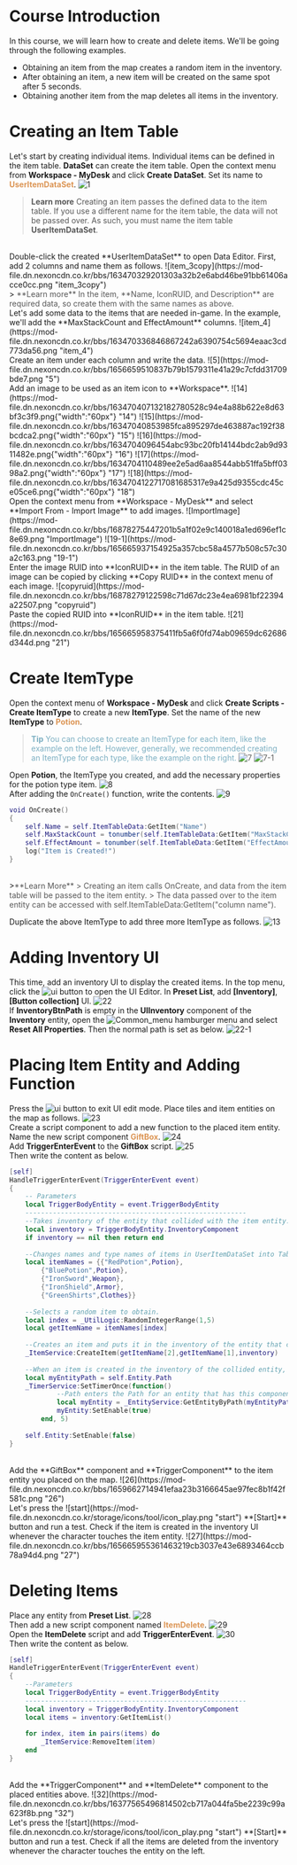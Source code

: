 # Course Introduction
In this course, we will learn how to create and delete items.
We'll be going through the following examples.

* Obtaining an item from the map creates a random item in the inventory.
* After obtaining an item, a new item will be created on the same spot after 5 seconds.
* Obtaining another item from the map deletes all items in the inventory.

# Creating an Item Table
Let's start by creating individual items.
Individual items can be defined in the item table. **DataSet** can create the item table.
Open the context menu from **Workspace - MyDesk** and click **Create DataSet**.
Set its name to <span style="color: #dc9656">**UserItemDataSet**</span>.
![1](https://mod-file.dn.nexoncdn.co.kr/bbs/1659661729006e5721ddcf57b483b988411014b023136.png "1")
<br>
> <span style="color: #585858">**Learn more**
>Creating an item passes the defined data to the item table.
>If you use a different name for the item table, the data will not be passed over.
>As such, you must name the item table **UserItemDataSet**.

<br>
Double-click the created **UserItemDataSet** to open Data Editor.
First, add 2 columns and name them as follows.
![item_3copy](https://mod-file.dn.nexoncdn.co.kr/bbs/163470329201303a32b2e6abd46be91bb61406acce0cc.png "item_3copy")
<br>
> <span style="color: #585858">**Learn more**
In the item, **Name, IconRUID, and Description** are required data, so create them with the same names as above.</span>

<br>
Let's add some data to the items that are needed in-game.
In the example, we'll add the **MaxStackCount and EffectAmount** columns.
![item_4](https://mod-file.dn.nexoncdn.co.kr/bbs/163470336846867242a6390754c5694eaac3cd773da56.png "item_4")
<br>
Create an item under each column and write the data.
![5](https://mod-file.dn.nexoncdn.co.kr/bbs/1656659510837b79b1579311e41a29c7cfdd31709bde7.png "5")
<br>
Add an image to be used as an item icon to **Workspace**.
![14](https://mod-file.dn.nexoncdn.co.kr/bbs/163470407132182780528c94e4a88b622e8d63bf3c3f9.png{"width":"60px"} "14")  ![15](https://mod-file.dn.nexoncdn.co.kr/bbs/16347040853985fca895297de463887ac192f38bcdca2.png{"width":"60px"} "15")  ![16](https://mod-file.dn.nexoncdn.co.kr/bbs/1634704096454abc93bc20fb14144bdc2ab9d9311482e.png{"width":"60px"} "16")  ![17](https://mod-file.dn.nexoncdn.co.kr/bbs/1634704110489ee2e5ad6aa8544abb51ffa5bff0398a2.png{"width":"60px"} "17")  ![18](https://mod-file.dn.nexoncdn.co.kr/bbs/1634704122717081685317e9a425d9355cdc45ce05ce6.png{"width":"60px"} "18")
<br>
Open the context menu from **Workspace - MyDesk** and select **Import From - Import Image** to add images.
![ImportImage](https://mod-file.dn.nexoncdn.co.kr/bbs/16878275447201b5a1f02e9c140018a1ed696ef1c8e69.png "ImportImage")
![19-1](https://mod-file.dn.nexoncdn.co.kr/bbs/165665937154925a357cbc58a4577b508c57c30a2c163.png "19-1")
<br>
Enter the image RUID into **IconRUID** in the item table.
The RUID of an image can be copied by clicking **Copy RUID** in the context menu of each image.
![copyruid](https://mod-file.dn.nexoncdn.co.kr/bbs/16878279122598c71d67dc23e4ea6981bf22394a22507.png "copyruid")
<br>
Paste the copied RUID into **IconRUID** in the item table.
![21](https://mod-file.dn.nexoncdn.co.kr/bbs/165665958375411fb5a6f0fd74ab09659dc62686d344d.png "21")

# Create ItemType
Open the context menu of **Workspace - MyDesk** and click **Create Scripts - Create ItemType** to create a new **ItemType**.
Set the name of the new **ItemType** to <span style="color: #dc9656">**Potion**</span>.
<br>
> <span style="color: #7cafc2">**Tip**
> You can choose to create an ItemType for each item, like the example on the left.
> However, generally, we recommended creating an ItemType for each type, like the example on the right.</span>
![7](https://mod-file.dn.nexoncdn.co.kr/bbs/16357553281761f7ea579470447b79b837aeb3f0bc3fa.png "7")  ![7-1](https://mod-file.dn.nexoncdn.co.kr/bbs/1635755340293013f41e698e14213b3b7f609fc657fa6.png "7-1")

Open **Potion**, the ItemType you created, and add the necessary properties for the potion type item.
![8](https://mod-file.dn.nexoncdn.co.kr/bbs/163470344820046b9ef55b9db485495f82429417850eb.png "8")
<br>
After adding the `OnCreate()` function, write the contents.
![9](https://mod-file.dn.nexoncdn.co.kr/bbs/16357553544880d1191f6ddc446598724d2fce9e3ef88.png "9")
<br>
```lua
void OnCreate()
{
    self.Name = self.ItemTableData:GetItem("Name")
    self.MaxStackCount = tonumber(self.ItemTableData:GetItem("MaxStackCount"))
    self.EffectAmount = tonumber(self.ItemTableData:GetItem("EffectAmount"))
    log("Item is Created!")
}
```
<br>
><span style="color: #585858">**Learn More**
> Creating an item calls OnCreate, and data from the item table will be passed to the item entity.
> The data passed over to the item entity can be accessed with self.ItemTableData:GetItem("column name").</span>

Duplicate the above ItemType to add three more ItemType as follows.
![13](https://mod-file.dn.nexoncdn.co.kr/bbs/1687829481362e88637cb403f453e851344c7d782fd0c.png "13")
# Adding Inventory UI
This time, add an inventory UI to display the created items.
In the top menu, click the ![ui](https://mod-file.dn.nexoncdn.co.kr/storage/icons/tool/icon_ui.png{"width":"16px"} "ui") button to open the UI Editor.
In **Preset List**, add **[Inventory]**, **[Button collection]** UI.
![22](https://mod-file.dn.nexoncdn.co.kr/bbs/1659959486996e63cae97be33487ab542d2e6aa257e1c.png "22")
<br>
If **InventoryBtnPath** is empty in the **UIInventory** component of the **Inventory** entity, open the ![Common_menu](https://mod-file.dn.nexoncdn.co.kr/bbs/163453706197553d527cb3ea34392bc2829f15976f3d8.png "Common_menu") hamburger menu and select **Reset All Properties**. Then the normal path is set as below.
![22-1](https://mod-file.dn.nexoncdn.co.kr/bbs/16373057873214e1d4994f8834292a9904f34fb279d3c.png "22-1")
# Placing Item Entity and Adding Function
Press the ![ui](https://mod-file.dn.nexoncdn.co.kr/storage/icons/tool/icon_ui.png{"width":"16px"} "ui") button to exit UI edit mode. Place tiles and item entities on the map as follows.
![23](https://mod-file.dn.nexoncdn.co.kr/bbs/1637756481320c2e0c4ab0011419b8c001eaa398df0b6.png "23")
<br>
Create a script component to add a new function to the placed item entity.
Name the new script component <span style="color: #dc9656">**GiftBox**</span>.
![24](https://mod-file.dn.nexoncdn.co.kr/bbs/1656659256401f67aae760e8b43a5b62fb01dcbc612e2.png "24")
<br>
Add **TriggerEnterEvent** to the **GiftBox** script.
![25](https://mod-file.dn.nexoncdn.co.kr/bbs/16564196659068e46274b583442cfa37526fc257c05e4.png "25")
<br>
Then write the content as below.
```lua
[self]
HandleTriggerEnterEvent(TriggerEnterEvent event)
{
    -- Parameters
    local TriggerBodyEntity = event.TriggerBodyEntity
    --------------------------------------------------------
    --Takes inventory of the entity that collided with the item entity. Returns if there's no inventory.
    local inventory = TriggerBodyEntity.InventoryComponent
    if inventory == nil then return end
     
    --Changes names and type names of items in UserItemDataSet into Table.
    local itemNames = {{"RedPotion",Potion},
        {"BluePotion",Potion},
        {"IronSword",Weapon},
        {"IronShield",Armor},
        {"GreenShirts",Clothes}}
     
    --Selects a random item to obtain.
    local index = _UtilLogic:RandomIntegerRange(1,5)
    local getItemName = itemNames[index]
     
    --Creates an item and puts it in the inventory of the entity that collided.
    _ItemService:CreateItem(getItemName[2],getItemName[1],inventory)
      
    --When an item is created in the inventory of the collided entity, deletes the item and reserves it to re-appear in 5 seconds.
    local myEntityPath = self.Entity.Path
    _TimerService:SetTimerOnce(function()
            --Path enters the Path for an entity that has this component attached to it.
            local myEntity = _EntityService:GetEntityByPath(myEntityPath)
            myEntity:SetEnable(true)  
        end, 5)
      
    self.Entity:SetEnable(false)
}
```
<br>
Add the **GiftBox** component and **TriggerComponent** to the item entity you placed on the map.
![26](https://mod-file.dn.nexoncdn.co.kr/bbs/1659662714941efaa23b3166645ae97fec8b1f42f581c.png "26")
<br>
Let's press the ![start](https://mod-file.dn.nexoncdn.co.kr/storage/icons/tool/icon_play.png "start") **[Start]** button and run a test.
Check if the item is created in the inventory UI whenever the character touches the item entity.
![27](https://mod-file.dn.nexoncdn.co.kr/bbs/165665955361463219cb3037e43e6893464ccb78a94d4.png "27")

# Deleting Items
Place any entity from **Preset List**.
![28](https://mod-file.dn.nexoncdn.co.kr/bbs/1637756501388a259dddae19f4870bed5f7494303f2dc.png "28")
<br>
Then add a new script component named <span style="color: #dc9656">**ItemDelete**</span>.
![29](https://mod-file.dn.nexoncdn.co.kr/bbs/1637756514221ac0df63469bf4810bf3a6c4f7f31222a.png "29")
<br>
Open the **ItemDelete** script and add **TriggerEnterEvent**.
![30](https://mod-file.dn.nexoncdn.co.kr/bbs/1656419693462d04cb7497fde45bb81a3e3552331eaf5.png "30")
<br>
Then write the content as below.
```lua
[self]
HandleTriggerEnterEvent(TriggerEnterEvent event)
{
    --Parameters
    local TriggerBodyEntity = event.TriggerBodyEntity
    --------------------------------------------------------
    local inventory = TriggerBodyEntity.InventoryComponent
    local items = inventory:GetItemList()
    
    for index, item in pairs(items) do
    	_ItemService:RemoveItem(item)
    end
}
```

<br>
Add the **TriggerComponent** and **ItemDelete** component to the placed entities above.
![32](https://mod-file.dn.nexoncdn.co.kr/bbs/16377565496814502cb717a044fa5be2239c99a623f8b.png "32")
<br>
Let's press the ![start](https://mod-file.dn.nexoncdn.co.kr/storage/icons/tool/icon_play.png "start") **[Start]** button and run a test.
Check if all the items are deleted from the inventory whenever the character touches the entity on the left.